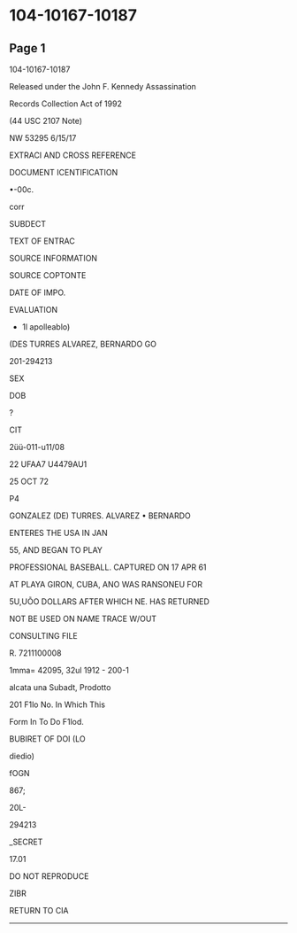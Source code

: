 # 104-10167-10187

## Page 1

104-10167-10187

Released under the John F. Kennedy Assassination

Records Collection Act of 1992

(44 USC 2107 Note)

NW 53295 6/15/17

EXTRACI AND CROSS REFERENCE

DOCUMENT ICENTIFICATION

•-00c.

corr

SUBDECT

TEXT OF ENTRAC

SOURCE INFORMATION

SOURCE COPTONTE

DATE OF IMPO.

EVALUATION

- 1l apolleablo)

(DES TURRES ALVAREZ, BERNARDO GO

201-294213

SEX

DOB

?

CIT

2üü-011-u11/08

22 UFAA7 U4479AU1

25 OCT 72

P4

GONZALEZ (DE) TURRES. ALVAREZ • BERNARDO

ENTERES THE USA IN JAN

55, AND BEGAN TO PLAY

PROFESSIONAL BASEBALL. CAPTURED ON 17 APR 61

AT PLAYA GIRON, CUBA, ANO WAS RANSONEU FOR

5U,UÕO DOLLARS AFTER WHICH NE. HAS RETURNED

NOT BE USED ON NAME TRACE W/OUT

CONSULTING FILE

R. 7211100008

1mma= 42095, 32ul 1912 - 200-1

alcata una Subadt, Prodotto

201 F1lo No. In Which This

Form In To Do F1lod.

BUBIRET OF DOI (LO

diedio)

fOGN

867;

20L-

294213

_SECRET

17.01

DO NOT REPRODUCE

ZIBR

RETURN TO CIA

---

